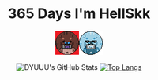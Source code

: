<div align="center">
  
  # 365 Days I'm HellSkk

</div>

  <p align="center"><img src="https://github.com/DYUUU/DYUUU/blob/main/HellSkk.png"><img src="https://github.com/DYUUU/DYUUU/blob/main/HeaVen.PNG"></p>

  <div align="center">
  
  ![DYUUU's GitHub Stats](https://github-readme-stats.vercel.app/api?username=DYUUU&theme=github_dark&hide_border=true&border_radius=20&bg_color=000000&show_icons=true)
[![Top Langs](https://github-readme-stats.vercel.app/api/top-langs/?username=DYUUU&theme=github_dark&hide_border=true&border_radius=20&bg_color=000000&layout=compact)](https://github.com/anuraghazra/github-readme-stats)

  </div>
    
  
</div>
  
